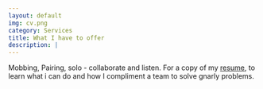 ```yaml
---
layout: default
img: cv.png
category: Services
title: What I have to offer
description: |
---
```

Mobbing, Pairing, solo - collaborate and listen.
For a copy of my [resume](https://www.visualcv.com/dana-cleveland), to learn what i can do and how I compliment a team to solve gnarly problems.
